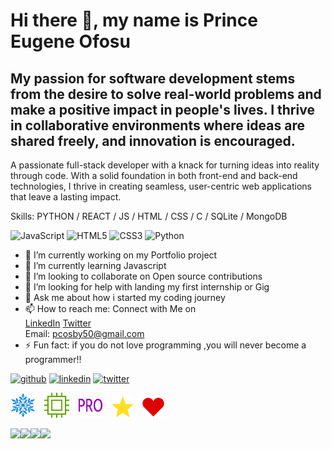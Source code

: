 # Hi there 👋, my name is Prince Eugene Ofosu
## My passion for software development stems from the desire to solve real-world problems and make a positive impact in people's lives. I thrive in collaborative environments where ideas are shared freely, and innovation is encouraged.

A passionate full-stack developer with a knack for turning ideas into reality through code. With a solid foundation in both front-end and back-end technologies, I thrive in creating seamless, user-centric web applications that leave a lasting impact. 
<br>

Skills: PYTHON / REACT / JS / HTML / CSS / C / SQLite / MongoDB

![JavaScript](https://img.shields.io/badge/javascript-%23323330.svg?style=for-the-badge&logo=javascript&logoColor=%23F7DF1E)
![HTML5](https://img.shields.io/badge/html5-%23E34F26.svg?style=for-the-badge&logo=html5&logoColor=white)
![CSS3](https://img.shields.io/badge/css3-%231572B6.svg?style=for-the-badge&logo=css3&logoColor=white)
![Python](https://img.shields.io/badge/python-3670A0?style=for-the-badge&logo=python&logoColor=ffdd54)

- 🔭 I’m currently working on my Portfolio project 
- 🌱 I’m currently learning Javascript 
- 👯 I’m looking to collaborate on Open source contributions 
- 🤔 I’m looking for help with landing my first internship or Gig 
- 💬 Ask me about how i started my coding journey 
- 📫 How to reach me: Connect with Me on <br>  [LinkedIn](https://www.linkedin.com/in/prince-ofosu-512646102) [Twitter](https://twitter.com/pcosby50) <br> Email: pcosby50@gmail.com 
- ⚡ Fun fact: if you do not love programming ,you will never become a programmer!! 


[<img src='https://cdn.jsdelivr.net/npm/simple-icons@3.0.1/icons/github.svg' alt='github' height='40'>](https://github.com/Pcosby5) 
[<img src='https://cdn.jsdelivr.net/npm/simple-icons@3.0.1/icons/linkedin.svg' alt='linkedin' height='40'>](https://www.linkedin.com/in/https://www.linkedin.com/in/prince-ofosu-512646102/)
[<img src='https://cdn.jsdelivr.net/npm/simple-icons@3.0.1/icons/twitter.svg' alt='twitter' height='40'>](https://twitter.com/pcosby50)  

<a href='https://archiveprogram.github.com/'><img src='https://raw.githubusercontent.com/acervenky/animated-github-badges/master/assets/acbadge.gif' width='40' height='40'></a> <a href='https://docs.github.com/en/developers'><img src='https://raw.githubusercontent.com/acervenky/animated-github-badges/master/assets/devbadge.gif' width='40' height='40'></a> <a href='https://github.com/pricing'><img src='https://raw.githubusercontent.com/acervenky/animated-github-badges/master/assets/pro.gif' width='40' height='40'></a> <a href='https://stars.github.com/'><img src='https://raw.githubusercontent.com/acervenky/animated-github-badges/master/assets/starbadge.gif' width='35' height='35'></a> <a href='https://docs.github.com/en/github/supporting-the-open-source-community-with-github-sponsors'><img src='https://raw.githubusercontent.com/acervenky/animated-github-badges/master/assets/sponsorbadge.gif' width='35' height='35'></a> 


<img align="left" src="https://github-profile-trophy.vercel.app/?username=Pcosby5)](https://github.com/ryo-ma/github-profile-trophy">

<img align="left" src="https://github-readme-stats.vercel.app/api?username=Pcosby5&show_icons=true">
 
<img align="left" src="https://metrics.lecoq.io/Pcosby5">

<img align="left" src="https://streak-stats.demolab.com/?user=Pcosby5">

